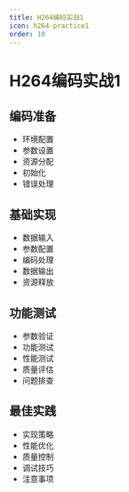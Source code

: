 ```yaml
---
title: H264编码实战1
icon: h264-practice1
order: 10
---
```


# H264编码实战1

## 编码准备
- 环境配置
- 参数设置
- 资源分配
- 初始化
- 错误处理

## 基础实现
- 数据输入
- 参数配置
- 编码处理
- 数据输出
- 资源释放

## 功能测试
- 参数验证
- 功能测试
- 性能测试
- 质量评估
- 问题排查

## 最佳实践
- 实现策略
- 性能优化
- 质量控制
- 调试技巧
- 注意事项
